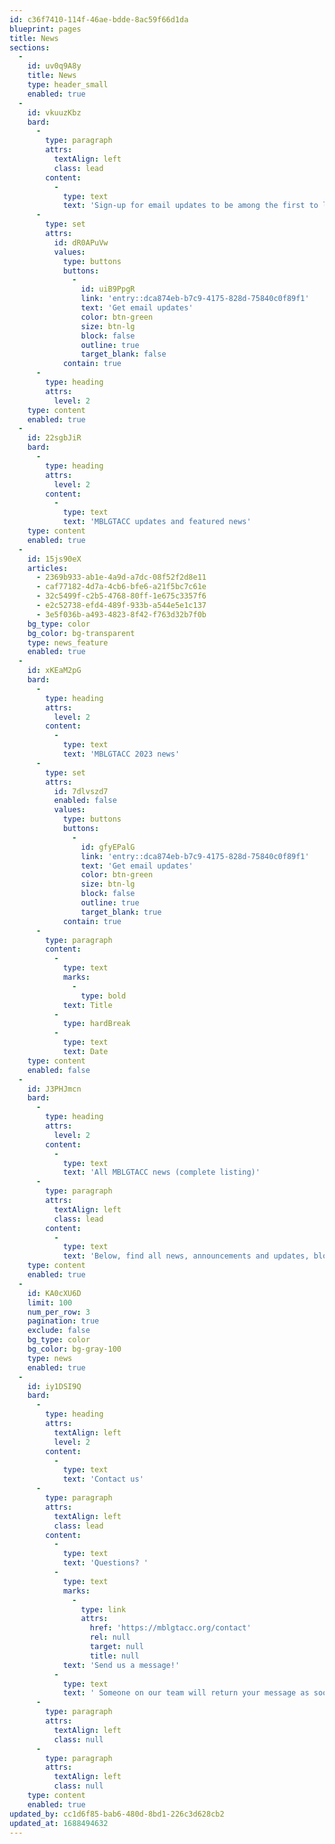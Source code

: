 ```yaml
---
id: c36f7410-114f-46ae-bdde-8ac59f66d1da
blueprint: pages
title: News
sections:
  -
    id: uv0q9A8y
    title: News
    type: header_small
    enabled: true
  -
    id: vkuuzKbz
    bard:
      -
        type: paragraph
        attrs:
          textAlign: left
          class: lead
        content:
          -
            type: text
            text: 'Sign-up for email updates to be among the first to learn about key announcements, deadlines, and information.'
      -
        type: set
        attrs:
          id: dR0APuVw
          values:
            type: buttons
            buttons:
              -
                id: uiB9PpgR
                link: 'entry::dca874eb-b7c9-4175-828d-75840c0f89f1'
                text: 'Get email updates'
                color: btn-green
                size: btn-lg
                block: false
                outline: true
                target_blank: false
            contain: true
      -
        type: heading
        attrs:
          level: 2
    type: content
    enabled: true
  -
    id: 22sgbJiR
    bard:
      -
        type: heading
        attrs:
          level: 2
        content:
          -
            type: text
            text: 'MBLGTACC updates and featured news'
    type: content
    enabled: true
  -
    id: 15js90eX
    articles:
      - 2369b933-ab1e-4a9d-a7dc-08f52f2d8e11
      - caf77182-4d7a-4cb6-bfe6-a21f5bc7c61e
      - 32c5499f-c2b5-4768-80ff-1e675c3357f6
      - e2c52738-efd4-489f-933b-a544e5e1c137
      - 3e5f036b-a493-4823-8f42-f763d32b7f0b
    bg_type: color
    bg_color: bg-transparent
    type: news_feature
    enabled: true
  -
    id: xKEaM2pG
    bard:
      -
        type: heading
        attrs:
          level: 2
        content:
          -
            type: text
            text: 'MBLGTACC 2023 news'
      -
        type: set
        attrs:
          id: 7dlvszd7
          enabled: false
          values:
            type: buttons
            buttons:
              -
                id: gfyEPalG
                link: 'entry::dca874eb-b7c9-4175-828d-75840c0f89f1'
                text: 'Get email updates'
                color: btn-green
                size: btn-lg
                block: false
                outline: true
                target_blank: true
            contain: true
      -
        type: paragraph
        content:
          -
            type: text
            marks:
              -
                type: bold
            text: Title
          -
            type: hardBreak
          -
            type: text
            text: Date
    type: content
    enabled: false
  -
    id: J3PHJmcn
    bard:
      -
        type: heading
        attrs:
          level: 2
        content:
          -
            type: text
            text: 'All MBLGTACC news (complete listing)'
      -
        type: paragraph
        attrs:
          textAlign: left
          class: lead
        content:
          -
            type: text
            text: 'Below, find all news, announcements and updates, blog posts, media mentions, and other written updates about the Midwest Bisexual Lesbian Gay Transgender Asexual College Conference.'
    type: content
    enabled: true
  -
    id: KA0cXU6D
    limit: 100
    num_per_row: 3
    pagination: true
    exclude: false
    bg_type: color
    bg_color: bg-gray-100
    type: news
    enabled: true
  -
    id: iy1DSI9Q
    bard:
      -
        type: heading
        attrs:
          textAlign: left
          level: 2
        content:
          -
            type: text
            text: 'Contact us'
      -
        type: paragraph
        attrs:
          textAlign: left
          class: lead
        content:
          -
            type: text
            text: 'Questions? '
          -
            type: text
            marks:
              -
                type: link
                attrs:
                  href: 'https://mblgtacc.org/contact'
                  rel: null
                  target: null
                  title: null
            text: 'Send us a message!'
          -
            type: text
            text: ' Someone on our team will return your message as soon as possible :)'
      -
        type: paragraph
        attrs:
          textAlign: left
          class: null
      -
        type: paragraph
        attrs:
          textAlign: left
          class: null
    type: content
    enabled: true
updated_by: cc1d6f85-bab6-480d-8bd1-226c3d628cb2
updated_at: 1688494632
---
```

